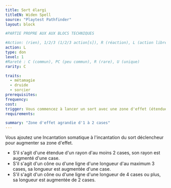 ```yaml
---
title: Sort élargi
titleEN: Widen Spell
source: "Playtest Pathfinder"
layout: block

#PARTIE PROPRE AUX AUX BLOCS TECHNIQUES

#Action: (rien), 1/2/3 (1/2/3 action[s]), R (réaction), L (action libre)
action: L
type: don
level: 1
#Rareté : C (commun), PC (peu commun), R (rare), U (unique)
rarity: C

traits:
  - métamagie
  - druide
  - sorcier
prerequisites:
frequency: 
cost:
trigger: Vous commencez à lancer un sort avec une zone d'effet (étendue, cône ou ligne) et sans durée. Le sort doit avoir maximum 2 actions d'incantation.
requirements: 

summary: "Zone d'effet agrandie d'1 à 2 cases"
---
```


Vous ajoutez une Incantation somatique à l'incantation du sort déclencheur pour augmenter sa zone d'effet.

* S'il s'agit d'une étendue d'un rayon d'au moins 2 cases, son rayon est augmenté d'une case.
* S'il s'agit d'un cône ou d'une ligne d'une longueur d'au maximum 3 cases, sa longueur est augmentée d'une case.
* S'il s'agit d'un cône ou d'une ligne d'une longueur de 4 cases ou plus, sa longueur est augmentée de 2 cases.